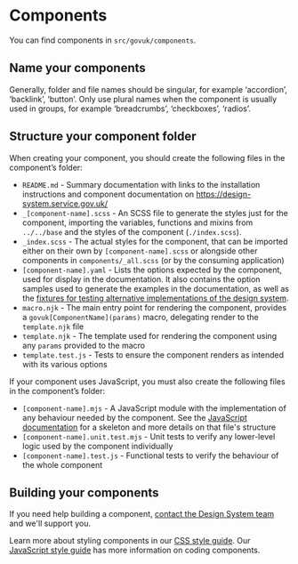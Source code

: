 # Components

You can find components in `src/govuk/components`.

## Name your components

Generally, folder and file names should be singular, for example ‘accordion’, ‘backlink’, ‘button’. Only use plural names when the component is usually used in groups, for example ‘breadcrumbs’, ‘checkboxes’, ‘radios’.

## Structure your component folder

When creating your component, you should create the following files in the component’s folder:

- `README.md` - Summary documentation with links to the installation instructions and component documentation on <https://design-system.service.gov.uk/>
- `_[component-name].scss` - An SCSS file to generate the styles just for the component, importing the variables, functions and mixins from `../../base` and the styles of the component (`./index.scss`).
- `_index.scss` - The actual styles for the component, that can be imported either on their own by `[component-name].scss` or alongside other components in `components/_all.scss` (or by the consuming application)
- `[component-name].yaml` - Lists the options expected by the component, used for display in the documentation. It also contains the option samples used to generate the examples in the documentation, as well as the [fixtures for testing alternative implementations of the design system](https://frontend.design-system.service.gov.uk/testing-your-html/).
- `macro.njk` - The main entry point for rendering the component, provides a `govuk[ComponentName](params)` macro, delegating render to the `template.njk` file
- `template.njk` - The template used for rendering the component using any `params` provided to the macro
- `template.test.js` - Tests to ensure the component renders as intended with its various options

If your component uses JavaScript, you must also create the following files in the component’s folder:

- `[component-name].mjs` - A JavaScript module with the implementation of any behaviour needed by the component. See the [JavaScript documentation]('./js.md#skeleton) for a skeleton and more details on that file's structure
- `[component-name].unit.test.mjs` - Unit tests to verify any lower-level logic used by the component individually
- `[component-name].test.js` - Functional tests to verify the behaviour of the whole component

## Building your components

If you need help building a component, [contact the Design System team](https://design-system.service.gov.uk/get-in-touch/) and we'll support you.

Learn more about styling components in our [CSS style guide](./css.md). Our [JavaScript style guide](./js.md) has more information on coding components.
